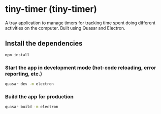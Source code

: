 # tiny-timer (tiny-timer)

A tray application to manage timers for tracking time spent doing different activities on the computer. Built using Quasar and Electron.

## Install the dependencies
```bash
npm install
```

### Start the app in development mode (hot-code reloading, error reporting, etc.)
```bash
quasar dev -m electron
```


### Build the app for production
```bash
quasar build -m electron
```
